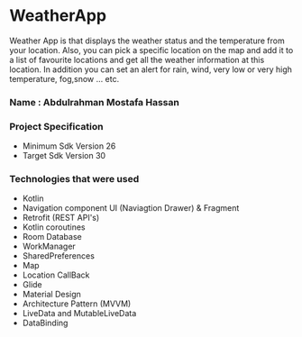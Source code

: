 # WeatherApp
Weather App is that displays the weather status and the temperature from your location. Also, you can pick a specific location on the map and add it to a list of favourite locations and get all the weather information at this location. In
addition you can set an alert for rain, wind, very low or very high temperature, fog,snow … etc.

### Name : Abdulrahman Mostafa Hassan

### Project Specification
- Minimum Sdk Version 26
- Target Sdk Version 30

### Technologies that were used
- Kotlin
- Navigation component UI (Naviagtion Drawer) & Fragment
- Retrofit (REST API's)
- Kotlin coroutines
- Room Database
- WorkManager
- SharedPreferences
- Map
- Location CallBack
- Glide
- Material Design
- Architecture Pattern (MVVM)
- LiveData and MutableLiveData
- DataBinding

